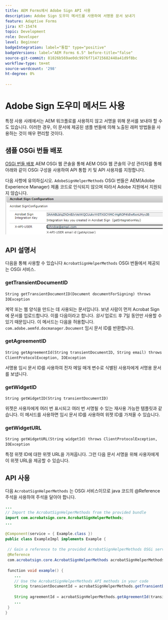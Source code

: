 ```yaml
---
title: AEM Forms에서 Adobe Sign API 사용
description: Adobe Sign 도우미 메서드를 사용하여 서명용 문서 보내기
feature: Adaptive Forms
jira: KT-15474
topic: Development
role: Developer
level: Beginner
badgeIntegration: label="통합" type="positive"
badgeVersions: label="AEM Forms 6.5" before-title="false"
source-git-commit: 81026b569ae0dc9976f714715682448a41d9f8bc
workflow-type: tm+mt
source-wordcount: '298'
ht-degree: 0%

---
```


# Adobe Sign 도우미 메서드 사용

특정 사용 사례에서는 AEM 워크플로를 사용하지 않고 서명을 위해 문서를 보내야 할 수도 있습니다. 이러한 경우, 이 문서에 제공된 샘플 번들에 의해 노출된 래퍼 방법들을 사용하는 것이 매우 편리할 것이다.

## 샘플 OSGi 번들 배포

[OSGi 번들 배포](assets/AdobeSignHelperMethods.core-1.0.0-SNAPSHOT.jar) AEM OSGi 웹 콘솔을 통해 AEM OSGi 웹 콘솔의 구성 관리자를 통해 아래와 같이 OSGi 구성을 사용하여 API 통합 키 및 API 사용자를 지정합니다.

 다음 사항에 유의하십시오. `AdobeSignHelperMethods` OSGi 번들은 AEM(Adobe Experience Manager) 제품 코드로 인식되지 않으며 따라서 Adobe 지원에서 지원되지 않습니다.
![서명 구성](assets/sign-configuration.png)


## API 설명서

다음을 통해 사용할 수 있습니다 `AcrobatSignHelperMethods` OSGi 번들에서 제공되는 OSGi 서비스.

### getTransientDocumentID

`String getTransientDocumentID(Document documentForSigning) throws IOException`


계약 또는 웹 양식을 만드는 데 사용되는 문서입니다. 보낸 사람이 먼저 Acrobat Sign에 문서를 업로드합니다. 이를 다음이라고 합니다. _임시_ 업로드 후 7일 동안만 사용할 수 있기 때문입니다. 이 메서드는 다음을 허용합니다. `com.adobe.aemfd.docmanager.Document` 임시 문서 ID를 반환합니다.

### getAgreementID

`String getAgreementId(String transientDocumentID, String email) throws ClientProtocolException, IOException`

서명용 임시 문서 ID를 사용하여 전자 메일 매개 변수로 식별된 사용자에게 서명용 문서를 보냅니다.

### getWidgetID

`String getWidgetID(String transientDocumentID)`

위젯은 사용자에게 여러 번 표시되고 여러 번 서명될 수 있는 재사용 가능한 템플릿과 같습니다. 이 메서드를 사용하면 임시 문서 ID를 사용하여 위젯 ID를 가져올 수 있습니다.

### getWidgetURL

`String getWidgetURL(String widgetId) throws ClientProtocolException, IOException`

특정 위젯 ID에 대한 위젯 URL을 가져옵니다. 그런 다음 문서 서명을 위해 사용자에게 이 위젯 URL을 제공할 수 있습니다.

## API 사용

다음 `AcrobatSignHelperMethods` 는 OSGi 서비스이므로 java 코드의 @Reference 주석을 사용하여 주석을 달아야 합니다.

```java
...
// Import the AcrobatSignHelperMethods from the provided bundle
import com.acrobatsign.core.AcrobatSignHelperMethods;
...

@Component(service = { Example.class })
public class ExampleImpl implements Example {

 // Gain a reference to the provided AcrobatSignHelperMethods OSGi service
 @Reference
 com.acrobatsign.core.AcrobatSignHelperMethods acrobatSignHelperMethods;

 function void example() { 
    ...
    // Use the AcrobatSignHelperMethods API methods in your code
    String transientDocumentId = acrobatSignHelperMethods.getTransientDocumentID(documentForSigning);

    String agreementId = acrobatSignHelperMethods.getAgreementId(transientDocumentID, "johndoe@example.com");
    ...
 }
}
```

